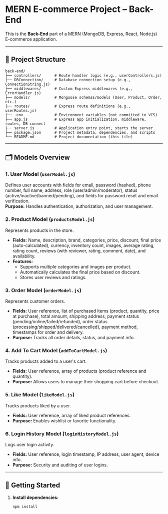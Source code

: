 # MERN E-commerce Project – Back-End

This is the **Back-End** part of a MERN (MongoDB, Express, React, Node.js) E-commerce application.

---

## 📁 Project Structure
```
back-end/
├── controllers/      # Route handler logic (e.g., userControllers.js)
├── DBConnection/     # Database connection setup (e.g., ConnectionString.js)
├── middlewares/      # Custom Express middlewares (e.g., ErrorHandler.js)
├── models/           # Mongoose schemas/models (User, Product, Order, etc.)
├── routes/           # Express route definitions (e.g., userRoutes.js)
├── .env              # Environment variables (not committed to VCS)
├── app.js            # Express app initialization, middleware, routes, DB connect
├── server.js         # Application entry point, starts the server
├── package.json      # Project metadata, dependencies, and scripts
└── README.md         # Project documentation (this file)
```


---

## 🗂️ Models Overview

### 1. **User Model (`userModel.js`)**
Defines user accounts with fields for email, password (hashed), phone number, full name, address, role (user/admin/moderator), status (active/inactive/banned/pending), and fields for password reset and email verification.  
**Purpose:** Handles authentication, authorization, and user management.

### 2. **Product Model (`productsModel.js`)**
Represents products in the store.  
- **Fields:** Name, description, brand, categories, price, discount, final price (auto-calculated), currency, inventory count, images, average rating, rating count, reviews (with reviewer, rating, comment, date), and availability.
- **Features:**  
  - Supports multiple categories and images per product.
  - Automatically calculates the final price based on discount.
  - Stores user reviews and ratings.

### 3. **Order Model (`orderModel.js`)**
Represents customer orders.  
- **Fields:** User reference, list of purchased items (product, quantity, price at purchase), total amount, shipping address, payment status (pending/online/failed/refunded), order status (processing/shipped/delivered/cancelled), payment method, timestamps for order and delivery.
- **Purpose:** Tracks all order details, status, and payment info.

### 4. **Add To Cart Model (`addToCartModel.js`)**
Tracks products added to a user's cart.  
- **Fields:** User reference, array of products (product reference and quantity).
- **Purpose:** Allows users to manage their shopping cart before checkout.

### 5. **Like Model (`likeModel.js`)**
Tracks products liked by a user.  
- **Fields:** User reference, array of liked product references.
- **Purpose:** Enables wishlist or favorite functionality.

### 6. **Login History Model (`loginHistoryModel.js`)**
Logs user login activity.  
- **Fields:** User reference, login timestamp, IP address, user agent, device info.
- **Purpose:** Security and auditing of user logins.

---

## 🚀 Getting Started

1. **Install dependencies:**
   ```bash
   npm install